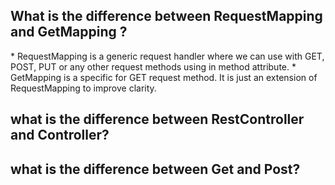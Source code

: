 ## What is the difference between RequestMapping and GetMapping ?

\* RequestMapping is a generic request handler where we can use with GET, POST, PUT or any  other request methods using in method attribute.
\* GetMapping is a specific for GET request method. It is just an extension of RequestMapping to improve clarity.

## what is the difference between RestController and Controller?



## what is the difference between Get and Post?
